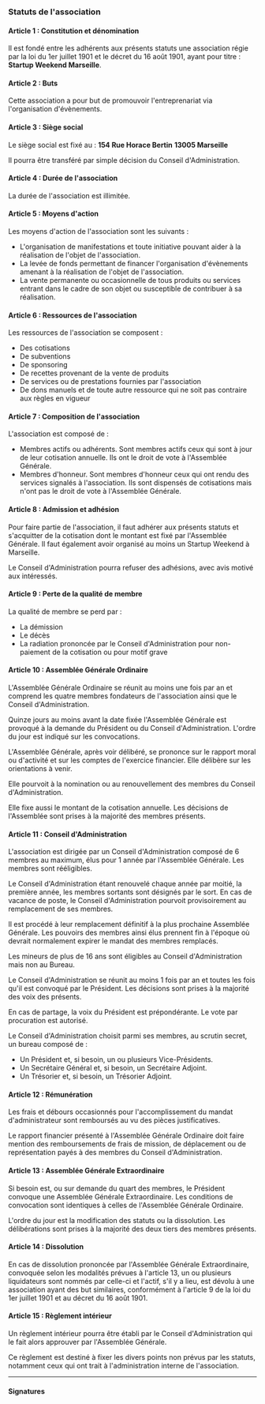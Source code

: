 ### Statuts de l'association

#### Article 1 : Constitution et dénomination
Il est fondé entre les adhérents aux présents statuts une association régie par la loi du 1er juillet 1901 et le décret du 16 août 1901, ayant pour titre : 
__Startup Weekend Marseille__.

#### Article 2 : Buts
Cette association a pour but de promouvoir l'entreprenariat via l'organisation d'évènements.

#### Article 3 : Siège social
Le siège social est fixé au :
__154 Rue Horace Bertin__
__13005 Marseille__

Il pourra être transféré par simple décision du Conseil d'Administration.

#### Article 4 : Durée de l'association
La durée de l'association est illimitée.

#### Article 5 : Moyens d'action
Les moyens d'action de l'association sont les suivants :

* L'organisation de manifestations et toute initiative pouvant aider à la réalisation de l'objet de l'association.
* La levée de fonds permettant de financer l'organisation d'évènements amenant à la réalisation de l'objet de l'association.
* La vente permanente ou occasionnelle de tous produits ou services entrant dans le cadre de son objet ou susceptible de contribuer à sa réalisation.

#### Article 6 : Ressources de l'association
Les ressources de l'association se composent : 

* Des cotisations
* De subventions
* De sponsoring
* De recettes provenant de la vente de produits
* De services ou de prestations fournies par l'association
* De dons manuels et de toute autre ressource qui ne soit pas contraire aux règles en vigueur

#### Article 7 : Composition de l'association
L'association est composé de :

* Membres actifs ou adhérents. Sont membres actifs ceux qui sont à jour de leur cotisation annuelle. Ils ont le droit de vote à l'Assemblée Générale.
* Membres d'honneur. Sont membres d'honneur ceux qui ont rendu des services signalés à l'association. Ils sont dispensés de cotisations mais n'ont pas le droit de vote à l'Assemblée Générale.

#### Article 8 : Admission et adhésion
Pour faire partie de l'association, il faut adhérer aux présents statuts et s'acquitter de la cotisation dont le montant est fixé par l'Assemblée Générale. Il faut également avoir organisé au moins un Startup Weekend à Marseille.

Le Conseil d'Administration pourra refuser des adhésions, avec avis motivé aux intéressés.

#### Article 9 : Perte de la qualité de membre
La qualité de membre se perd par :

* La démission
* Le décès
* La radiation prononcée par le Conseil d'Administration pour non-paiement de la cotisation ou pour motif grave

#### Article 10 : Assemblée Générale Ordinaire
L'Assemblée Générale Ordinaire se réunit au moins une fois par an et comprend les quatre membres fondateurs de l'association ainsi que le Conseil d'Administration.

Quinze jours au moins avant la date fixée l'Assemblée Générale est provoqué à la demande du Président ou du Conseil d'Administration. L'ordre du jour est indiqué sur les convocations.

L'Assemblée Générale, après voir délibéré, se prononce sur le rapport moral ou d'activité et sur les comptes de l'exercice financier. Elle délibère sur les orientations à venir.

Elle pourvoit à la nomination ou au renouvellement des membres du Conseil d'Administration.

Elle fixe aussi le montant de la cotisation annuelle.
Les décisions de l'Assemblée sont prises à la majorité des membres présents.

#### Article 11 : Conseil d'Administration
L'association est dirigée par un Conseil d'Administration composé de 6 membres au maximum, élus pour 1 année par l'Assemblée Générale. Les membres sont rééligibles. 

Le Conseil d'Administration étant renouvelé chaque année par moitié, la première année, les membres sortants sont désignés par le sort. En cas de vacance de poste, le Conseil d'Administration pourvoit provisoirement au remplacement de ses membres.

Il est procédé à leur remplacement définitif à la plus prochaine Assemblée Générale. Les pouvoirs des membres ainsi élus prennent fin à l'époque où devrait normalement expirer le mandat des membres remplacés. 

Les mineurs de plus de 16 ans sont éligibles au Conseil d'Administration mais non au Bureau. 

Le Conseil d'Administration se réunit au moins 1 fois par an et toutes les fois qu'il est convoqué par le Président. Les décisions sont prises à la majorité des voix des présents. 

En cas de partage, la voix du Président est prépondérante. Le vote par procuration est autorisé. 

Le Conseil d'Administration choisit parmi ses membres, au scrutin secret, un bureau composé de :

* Un Président et, si besoin, un ou plusieurs Vice-Présidents.
* Un Secrétaire Général et, si besoin, un Secrétaire Adjoint.
* Un Trésorier et, si besoin, un Trésorier Adjoint.

#### Article 12 : Rémunération
Les frais et débours occasionnés pour l'accomplissement du mandat d'administrateur sont remboursés au vu des pièces justificatives. 

Le rapport financier présenté à l'Assemblée Générale Ordinaire doit faire mention des remboursements de frais de mission, de déplacement ou de représentation payés à des membres du Conseil d'Administration.

#### Article 13 : Assemblée Générale Extraordinaire
Si besoin est, ou sur demande du quart des membres, le Président convoque une Assemblée Générale Extraordinaire. Les conditions de convocation sont identiques à celles de l'Assemblée Générale Ordinaire. 

L'ordre du jour est la modification des statuts ou la dissolution. Les délibérations sont prises à la majorité des deux tiers des membres présents.

#### Article 14 : Dissolution
En cas de dissolution prononcée par l'Assemblée Générale Extraordinaire, convoquée selon les modalités prévues à l'article 13, un ou plusieurs liquidateurs sont nommés par celle-ci et l'actif, s'il y a lieu, est dévolu à une association ayant des but similaires, conformément à l'article 9 de la loi du 1er juillet 1901 et au décret du 16 août 1901.

#### Article 15 : Règlement intérieur
Un règlement intérieur pourra être établi par le Conseil d'Administration qui le fait alors approuver par l'Assemblée Générale.

Ce règlement est destiné à fixer les divers points non prévus par les statuts, notamment ceux qui ont trait à l'administration interne de l'association.

___

#### Signatures 

 


